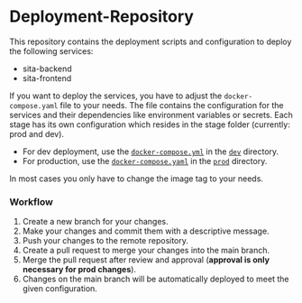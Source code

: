 # Deployment-Repository

This repository contains the deployment scripts and configuration to deploy the following services:
- sita-backend
- sita-frontend

If you want to deploy the services, you have to adjust the `docker-compose.yaml` file to your needs.
The file contains the configuration for the services and their dependencies like environment 
variables or secrets. 
Each stage has its own configuration which resides in the stage folder (currently: prod and dev).
- For dev deployment, use the [`docker-compose.yml`](dev/docker-compose.yaml) in the [`dev`](dev) directory.
- For production, use the [`docker-compose.yaml`](prod/docker-compose.yaml) in the [`prod`](prod) directory.

In most cases you only have to change the image tag to your needs.

### Workflow
1. Create a new branch for your changes.
2. Make your changes and commit them with a descriptive message.
3. Push your changes to the remote repository.
4. Create a pull request to merge your changes into the main branch.
5. Merge the pull request after review and approval (**approval is only necessary for prod changes**).
6. Changes on the main branch will be automatically deployed to meet the given configuration.
